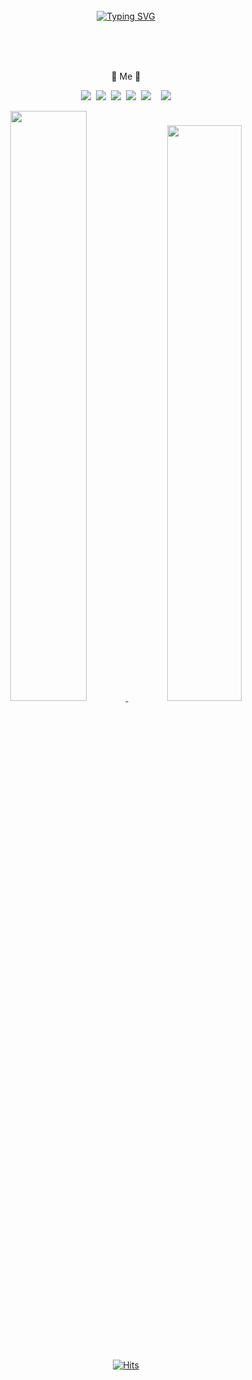<div align="center">
<br><br><br>
 
[![Typing SVG](https://readme-typing-svg.demolab.com?font=Lobster&size=30&duration=4000&pause=1000&color=4047C3&center=true&vCenter=true&width=600&lines=Hi+there%F0%9F%91%8B%2C+I'm+Hoon2%F0%9F%90%B6)](https://git.io/typing-svg)

<br><br><br>

🧸 Me 🧸
<p><img src="https://img.shields.io/badge/HTML-32c1ed?style=for-the-badge&logo=html5&logoColor=white"/>&nbsp;&nbsp;<img src="https://img.shields.io/badge/CSS-1572B6?style=for-the-badge&logo=css3&logoColor=white"/>&nbsp;&nbsp;<img src="https://img.shields.io/badge/Scss-f27290?style=for-the-badge&logo=Sass&logoColor=CC6699"/>&nbsp;&nbsp;<img src="https://img.shields.io/badge/JavaScript-gray?style=flat&logo=JavaScript&logoColor=F7DF1E"/>&nbsp;&nbsp;<img src="https://img.shields.io/badge/React-white?style=flat&logo=React&logoColor=61DAFB"/>&nbsp;&nbsp;&nbsp;&nbsp;<img src="https://img.shields.io/badge/Redux-pink?style=flat&logo=Redux&logoColor=764ABC"/></p>


 <a href="s">
  <img src="https://github-readme-stats.vercel.app/api?username=Jhoon2&theme=tokyonight&show_icons=true" width="49.2%" />
</a>
 
<a href="s">
  <img src="https://github-readme-stats.vercel.app/api/top-langs/?username=Jhoon2&exclude_repo=dkssud8150.github.io&layout=compact&theme=tokyonight" width=48.6% />
</a>

<br><br><br>

[![Hits](https://hits.seeyoufarm.com/api/count/incr/badge.svg?url=https%3A%2F%2Fgithub.com%2FJhoon2&count_bg=%23918FE0&title_bg=%23545454&icon=github.svg&icon_color=%23E7E7E7&title=Views&edge_flat=false)](https://hits.seeyoufarm.com)</div>

</div>

<!--
**devpla/devpla** is a ✨ _special_ ✨ repository because its `README.md` (this file) appears on your GitHub profile.

Here are some ideas to get you started:

- 🔭 I’m currently working on ...
- 🌱 I’m currently learning ...
- 👯 I’m looking to collaborate on ...
- 🤔 I’m looking for help with ...
- 💬 Ask me about ...
- 📫 How to reach me: ...
- 😄 Pronouns: ...
- ⚡ Fun fact: ...
  -->
